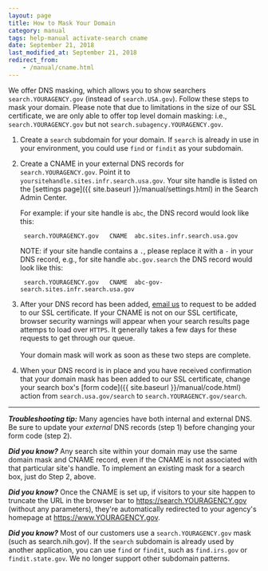 ```yaml
---
layout: page
title: How to Mask Your Domain
category: manual
tags: help-manual activate-search cname 
date: September 21, 2018
last_modified_at: September 21, 2018
redirect_from:
    - /manual/cname.html
---
```


We offer DNS masking, which allows you to show searchers `search.YOURAGENCY.gov` (instead of `search.USA.gov`). Follow these steps to mask your domain. Please note that due to limitations in the size of our SSL certificate, we are only able to offer top level domain masking: i.e., `search.YOURAGENCY.gov` but not `search.subagency.YOURAGENCY.gov`.

1. Create a `search` subdomain for your domain. If `search` is already in use in your environment, you could use `find` or `findit` as your subdomain.

2. Create a CNAME in your external DNS records for `search.YOURAGENCY.gov`. Point it to `yoursitehandle.sites.infr.search.usa.gov`. Your site handle is listed on the [settings page]({{ site.baseurl }}/manual/settings.html) in the Search Admin Center.
	
	For example: if your site handle is `abc`, the DNS record would look like this:
	
		search.YOURAGENCY.gov   CNAME  abc.sites.infr.search.usa.gov

	NOTE: if your site handle contains a `.`, please replace it with a `-` in your DNS record,  e.g., for site handle `abc.gov.search` the DNS record would look like this:

		search.YOURAGENCY.gov   CNAME  abc-gov-search.sites.infr.search.usa.gov
  
3. After your DNS record has been added, [email us](mailto:search@support.digitalgov.gov) to request to be added to our SSL certificate. If your CNAME is not on our SSL certificate, browser security warnings will appear when your search results page attemps to load over `HTTPS`. It generally takes a few days for these requests to get through our queue.<br><br>Your domain mask will work as soon as these two steps are complete.

4. When your DNS record is in place and you have received confirmation that your domain mask has been added to our SSL certificate, change your search box's [form code]({{ site.baseurl }}/manual/code.html) action from `search.usa.gov/search` to `search.YOURAGENCY.gov/search`. 

---

***Troubleshooting tip:*** Many agencies have both internal and external DNS. Be
sure to update your *external* DNS records (step 1) before changing your form code (step 2).

***Did you know?*** Any search site within your domain may use the same domain mask and CNAME record, even if the CNAME is not associated with that particular site's handle. To implement an existing mask for a search box, just do Step 2, above.

***Did you know?*** Once the CNAME is set up, if visitors to your site happen to truncate the URL in the browser bar to https://search.YOURAGENCY.gov (without any parameters), they're automatically redirected to your agency's homepage at https://www.YOURAGENCY.gov. 

***Did you know?*** Most of our customers use a `search.YOURAGENCY.gov` mask (such as search.nih.gov). If the `search` subdomain is already used by another application, you can use `find` or `findit`, such as `find.irs.gov` or `findit.state.gov`. We no longer support other subdomain patterns. 
